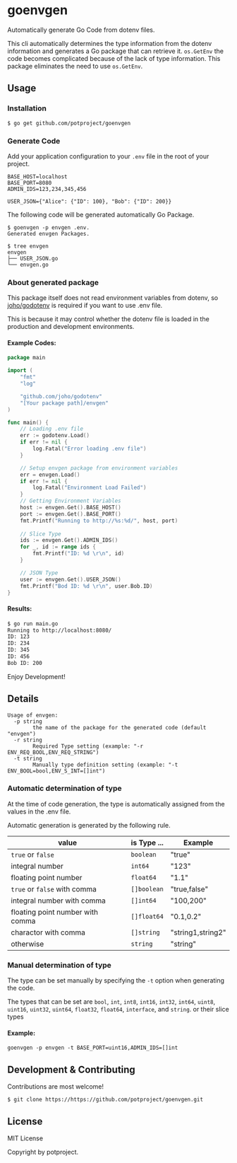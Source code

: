 # goenvgen
Automatically generate Go Code from dotenv files.

This cli automatically determines the type information from the dotenv information and generates a Go package that can retrieve it.
`os.GetEnv` the code becomes complicated because of the lack of type information.
This package eliminates the need to use `os.GetEnv`.

## Usage

### Installation

```
$ go get github.com/potproject/goenvgen
```

### Generate Code

Add your application configuration to your `.env` file in the root of your project.

```
BASE_HOST=localhost
BASE_PORT=8080
ADMIN_IDS=123,234,345,456

USER_JSON={"Alice": {"ID": 100}, "Bob": {"ID": 200}}
```

The following code will be generated automatically Go Package.

```
$ goenvgen -p envgen .env.
Generated envgen Packages.

$ tree envgen
envgen
├── USER_JSON.go
└── envgen.go
```

### About generated package

This package itself does not read environment variables from dotenv, so [joho/godotenv](https://github.com/joho/godotenv) is required if you want to use .env file.

This is because it may control whether the dotenv file is loaded in the production and development environments.

#### Example Codes:

```go
package main

import (
	"fmt"
	"log"

	"github.com/joho/godotenv"
	"[Your package path]/envgen"
)

func main() {
	// Loading .env file
	err := godotenv.Load()
	if err != nil {
		log.Fatal("Error loading .env file")
	}

	// Setup envgen package from environment variables
	err = envgen.Load()
	if err != nil {
		log.Fatal("Environment Load Failed")
	}
	// Getting Environment Variables
	host := envgen.Get().BASE_HOST()
	port := envgen.Get().BASE_PORT()
	fmt.Printf("Running to http://%s:%d/", host, port)
  
	// Slice Type
	ids := envgen.Get().ADMIN_IDS()
	for _, id := range ids {
		fmt.Printf("ID: %d \r\n", id)
	}

	// JSON Type
	user := envgen.Get().USER_JSON()
	fmt.Printf("Bod ID: %d \r\n", user.Bob.ID)
}

```

#### Results:
```bash
$ go run main.go
Running to http://localhost:8080/
ID: 123 
ID: 234
ID: 345
ID: 456
Bob ID: 200
```

Enjoy Development!

## Details

```
Usage of envgen:
  -p string
        the name of the package for the generated code (default "envgen")
  -r string
        Required Type setting (example: "-r ENV_REQ_BOOL,ENV_REQ_STRING")
  -t string
        Manually type definition setting (example: "-t ENV_BOOL=bool,ENV_S_INT=[]int")
```

### Automatic determination of type

At the time of code generation, the type is automatically assigned from the values in the .env file.

Automatic generation is generated by the following rule.

|  value  |  is Type ...  | Example |
| ---- | ---- | ---- |
| `true` or `false`  |  `boolean`  | "true" |
| integral number  |  `int64`  | "123" |
| floating point number | `float64` | "1.1" |
| `true` or `false` with comma | `[]boolean` | "true,false" |
| integral number with comma | `[]int64` | "100,200" |
| floating point number with comma | `[]float64` | "0.1,0.2" |
| charactor with comma | `[]string` | "string1,string2" |
| otherwise | `string` | "string" |

### Manual determination of type

The type can be set manually by specifying the `-t` option when generating the code.

The types that can be set are `bool`, `int`, `int8`, `int16`, `int32`, `int64`, `uint8`, `uint16`, `uint32`, `uint64`, `float32`, `float64`, `interface`, and `string`. or their slice types

#### Example:
```
goenvgen -p envgen -t BASE_PORT=uint16,ADMIN_IDS=[]int
```

## Development & Contributing

Contributions are most welcome!

```
$ git clone https://https://github.com/potproject/goenvgen.git
```
## License

MIT License

Copyright by potproject.

